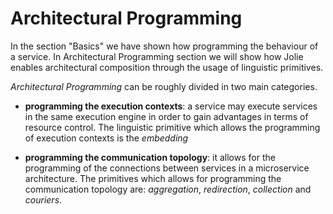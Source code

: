 # Architectural Programming

In the section "Basics" we have shown how programming the behaviour of a service. In Architectural Programming section we will show how Jolie enables architectural composition through the usage of linguistic primitives.

_Architectural Programming_ can be roughly divided in two main categories.

* **programming the execution contexts**: a service may execute services in the same execution engine in order to gain advantages in terms of resource control. The linguistic primitive which allows the programming of execution contexts is the _embedding_

* **programming the communication topology**: it allows for the programming of the connections between services in a microservice architecture. The primitives which allows for programming the communication topology are: _aggregation_, _redirection_, _collection_ and _couriers_.




